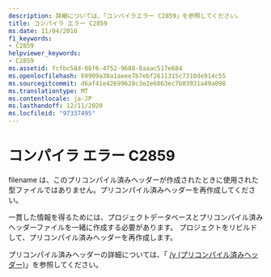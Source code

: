 ```yaml
---
description: 詳細については、「コンパイラエラー C2859」を参照してください。
title: コンパイラ エラー C2859
ms.date: 11/04/2016
f1_keywords:
- C2859
helpviewer_keywords:
- C2859
ms.assetid: fcfbc58d-08f6-4752-9688-8aaac517e684
ms.openlocfilehash: 69909a38a1aeee7b7ebf2611315c7310de914c55
ms.sourcegitcommit: d6af41e42699628c3e2e6063ec7b03931a49a098
ms.translationtype: MT
ms.contentlocale: ja-JP
ms.lasthandoff: 12/11/2020
ms.locfileid: "97337495"
---
```

# <a name="compiler-error-c2859"></a>コンパイラ エラー C2859

filename は、このプリコンパイル済みヘッダーが作成されたときに使用された型ファイルではありません。プリコンパイル済みヘッダーを再作成してください。

一貫した情報を得るためには、プロジェクトデータベースとプリコンパイル済みヘッダーファイルを一緒に作成する必要があります。 プロジェクトをリビルドして、プリコンパイル済みヘッダーを再作成します。

プリコンパイル済みヘッダーの詳細については、「 [/y (プリコンパイル済みヘッダー)](../../build/reference/y-precompiled-headers.md)」を参照してください。
